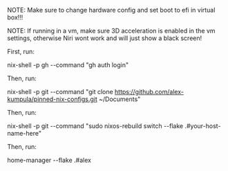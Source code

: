 NOTE: Make sure to change hardware config and set boot to efi in virtual box!!!

NOTE: If running in a vm, make sure 3D acceleration is enabled in the vm settings, otherwise Niri wont work and will just show a black screen!


First, run:

nix-shell -p gh --command "gh auth login"

Then, run:

nix-shell -p git --command "git clone https://github.com/alex-kumpula/pinned-nix-configs.git ~/Documents"

Then, run:

nix-shell -p git --command "sudo nixos-rebuild switch --flake .#your-host-name-here"

Then, run:

home-manager --flake .#alex